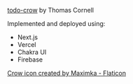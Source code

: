 [todo-crow](https://todo-crow.vercel.app) by Thomas Cornell


Implemented and deployed using:
- Next.js
- Vercel
- Chakra UI
- Firebase


[Crow icon created by Maximka - Flaticon](https://www.flaticon.com/free-icons/crow)

